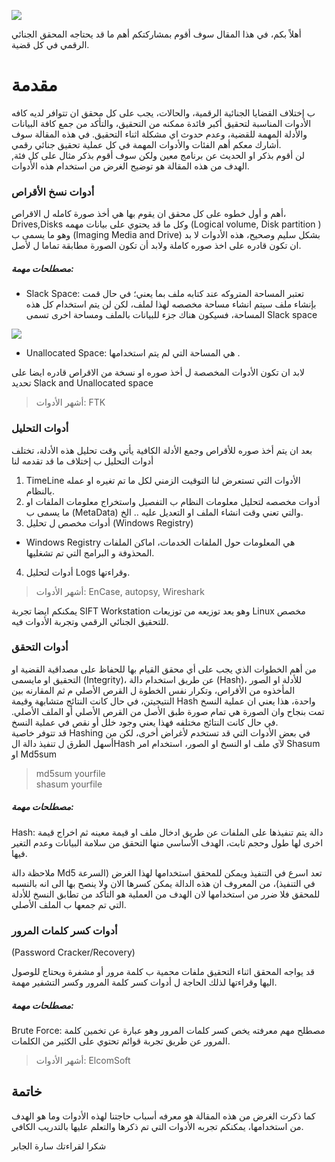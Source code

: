 

![](https://i.ibb.co/Q9fn4QK/fr.png)


أهلاً بكم، في هذا المقال سوف أقوم بمشاركتكم أهم ما قد يحتاجه المحقق الجنائي الرقمي في كل قضية. 



# مقدمة 
ب إختلاف القضايا الجنائية الرقمية، والحالات، يجب على كل محقق ان تتوافر لديه كافه الأدوات المناسبة لتحقيق أكبر فائدة ممكنه من التحقيق، والتأكد من جمع كافة البيانات والأدلة المهمة للقضية، وعدم حدوث اي مشكلة اثناء التحقيق. 
في هذه المقالة سوف أشارك معكم أهم الفئات والأدوات المهمة في كل عملية تحقيق جنائي رقمي.  
لن أقوم بذكر او الحديث عن برنامج معين ولكن سوف أقوم بذكر مثال على كل فئة, الهدف من هذه المقالة هو توضيح الغرض من استخدام هذه الأدوات. 



###  أدوات نسخ الأقراص 
أهم و أول خطوه على كل محقق ان يقوم بها هي أخذ صورة كامله ل الاقراص، Drives,Disks وكل ما قد يحتوي على بيانات مهمه (Logical volume, Disk partition ) وهو ما يسمى ب (Imaging Media and Drive) بشكل سليم وصحيح، هذه الأدوات لا بد ان تكون قادره على اخذ صوره كاملة ولابد أن تكون الصورة مطابقة تماما ل لأصل.


#####  مصطلحات مهمة:
-   Slack Space:  تعتبر المساحة المتروكه عند كتابه ملف بما يعني؛ في حال قمت بإنشاء ملف سيتم انشاء مساحة مخصصه لهذا لملف، لكن لن يتم استخدام كل هذه المساحة، فسيكون هناك جزء للبيانات بالملف ومساحة اخرى تسمى Slack space 
 
![](https://www.computerhope.com/jargon/s/slack-space.jpg)

-   Unallocated Space: هي المساحة التي لم يتم استخدامها .  
 
لابد ان تكون الأدوات المخصصة ل أخذ صوره او نسخة من الاقراص قادره ايضا على تحديد Slack and Unallocated space 

>  أشهر الأدوات: FTK 
> 

###  أدوات التحليل  
بعد ان يتم أخذ صوره للأقراص وجمع الأدلة الكافية يأتي وقت تحليل هذه الأدلة، تختلف أدوات التحليل ب إختلاف ما قد تقدمه لنا 
1. TimeLine الأدوات التي  تستعرض لنا التوقيت الزمني لكل ما تم تغيره او عمله بالنظام. 
2. أدوات مخصصه لتحليل معلومات النظام ب التفصيل واستخراج معلومات الملفات او ما يسمى ب (MetaData) والتي تعني وقت انشاء الملف او التعديل عليه .. الخ. 
3. أدوات مخصص ل تحليل (Windows Registry) 

 - Windows Registry  هي المعلومات حول الملفات الخدمات، اماكن الملفات المحذوفة و البرامج التي تم تشغليها. 
4. أدوات لتحليل Logs وقراءتها.

> أشهر الأدوات: EnCase, autopsy, Wireshark 
> 
يمكنكم ايضا تجربة SIFT Workstation وهو يعد توزيعه من توزيعات Linux  مخصص للتحقيق الجنائي الرقمي وتجربة الأدوات فيه. 

###  أدوات التحقق 
من أهم الخطوات الذي يجب على أي محقق القيام بها للحفاظ على مصداقية القضية او التحقيق او مايسمى (Integrity)، عن طريق استخدام دالة (Hash)، للأدلة او الصور المأخذوه من الأقراص، وتكرار نفس الخطوة ل القرص الأصلي م ثم المقارنه بين النتيجيتن، في حال كانت النتائج متشابهة وقيمة Hash واحدة، هذا يعني ان عملية النسخ تمت بنجاح وان الصورة هي تمام صورة طبق الأصل من القرص الأصلي أو الملف الأصلي. 
في حال كانت النتائج مختلفه فهذا يعني وجود خلل أو نقص في عملية النسخ.  
قد تتوفر خاصية Hashing في بعض الأدوات التي قد تستخدم لأغراض أخرى، لكن من أسهل الطرق ل تنفيذ دالة الHash لآي ملف او النسخ او الصور، استخدام امر  Shasum او Md5sum

 
>  md5sum yourfile   
> shasum yourfile 
> 

#####  مصطلحات مهمة:


Hash: دالة يتم تنفيذها على الملفات عن طريق ادخال ملف او قيمة معينه ثم اخراج قيمة اخرى لها طول وحجم ثابت، الهدف الأساسي منها التحقق من سلامة البيانات وعدم التغير فيها. 


ملاحظة دالة Md5 تعد اسرع في التنفيذ ويمكن للمحقق استخدامها لهذا الغرض (السرعة في التنفيذ)، من المعروف ان هذه الدالة يمكن كسرها الان  ولا ينصح بها الى انه بالنسبه للمحقق فلا ضرر من استخدامها لان الهدف من العملية هو التأكد من تطابق النسخ للأدلة التي تم جمعها ب الملف الأصلي. 


###  أدوات كسر كلمات المرور 
(Password Cracker/Recovery)

قد يواجه المحقق اثناء التحقيق ملفات محمية ب كلمة مرور أو مشفرة ويحتاج للوصول اليها وقراءتها لذلك الحاجة ل أدوات كسر كلمة المرور وكسر التشفير مهمة. 
#####  مصطلحات مهمة:
Brute Force: مصطلح مهم معرفته يخص كسر كلمات المرور وهو عبارة عن تخمين كلمة المرور عن طريق تجربة قوائم تحتوي على الكثير من الكلمات. 
 


> أشهر الأدوات:  ElcomSoft 
> 
 

## خاتمة 
كما ذكرت الغرض من هذه المقالة هو معرفه أسباب حاجتنا لهذه الأدوات وما هو الهدف من استخدامها، يمكنكم تجربه الأدوات التي تم ذكرها والتعلم عليها بالتدريب الكافي. 

شكرا لقراءتك سارة الجابر 
